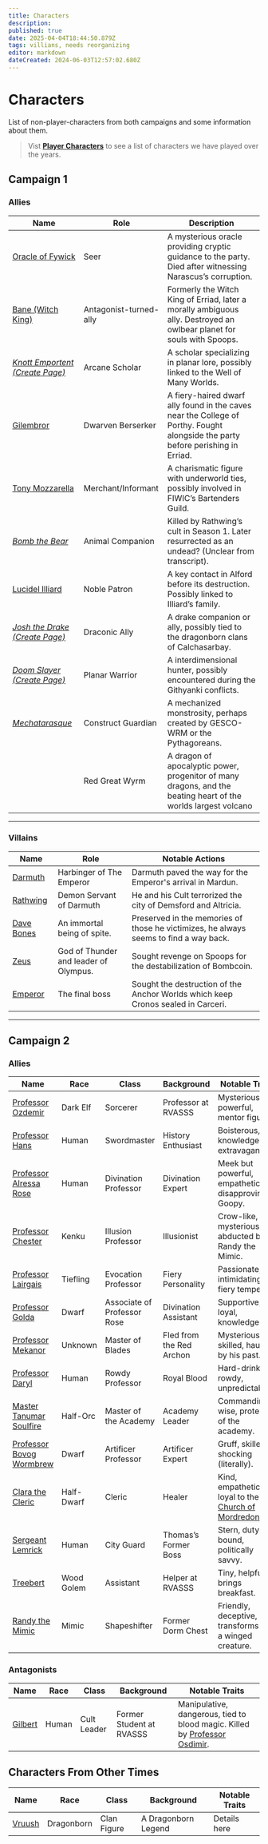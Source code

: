 ```yaml
---
title: Characters
description: 
published: true
date: 2025-04-04T18:44:50.879Z
tags: villians, needs reorganizing
editor: markdown
dateCreated: 2024-06-03T12:57:02.680Z
---
```


# Characters
List of non-player-characters from both campaigns and some information about them.

> Vist **[Player Characters](/Player-Characters)** to see a list of characters we have played over the years.

## **Campaign 1**  

### **Allies**  
| Name | Role | Description |  
|------|------|-------------|  
| [Oracle of Fywick](/characters/oracle-of-fywick) | Seer | A mysterious oracle providing cryptic guidance to the party. Died after witnessing Narascus’s corruption. |  
| [Bane (Witch King)](/characters/bane) | Antagonist-turned-ally | Formerly the Witch King of Erriad, later a morally ambiguous ally. Destroyed an owlbear planet for souls with Spoops. |  
| *[Knott Emportent (Create Page)](/characters/knott-emportent)* | Arcane Scholar | A scholar specializing in planar lore, possibly linked to the Well of Many Worlds. |  
| [Gilembror](/characters/Gilembror) | Dwarven Berserker | A fiery-haired dwarf ally found in the caves near the College of Porthy. Fought alongside the party before perishing in Erriad. |  
| [Tony Mozzarella](/characters/Tony-Mozzarella) | Merchant/Informant | A charismatic figure with underworld ties, possibly involved in FIWIC’s Bartenders Guild. |  
| *[Bomb the Bear](/characters/Bomb-the-Bear)* | Animal Companion | Killed by Rathwing’s cult in Season 1. Later resurrected as an undead? (Unclear from transcript). |  
| [Lucidel Illiard](/characters/illiard) | Noble Patron | A key contact in Alford before its destruction. Possibly linked to Illiard’s family. |  
| *[Josh the Drake (Create Page)](/characters/josh-the-drake)* | Draconic Ally | A drake companion or ally, possibly tied to the dragonborn clans of Calchasarbay. |  
| *[Doom Slayer (Create Page)](/characters/doom-slayer)* | Planar Warrior | A interdimensional hunter, possibly encountered during the Githyanki conflicts. |  
| *[Mechatarasque](/characters/mechatarasque)* | Construct Guardian | A mechanized monstrosity, perhaps created by GESCO-WRM or the Pythagoreans. |  
|  | Red Great Wyrm | A dragon of apocalyptic power, progenitor of many dragons, and the beating heart of the worlds largest volcano |

---

### **Villains**  
| Name | Role | Notable Actions |  
|------|------|----------------|  
| [Darmuth](/characters/Darmuth) | Harbinger of The Emperor | Darmuth paved the way for the Emperor's arrival in Mardun. |  
| [Rathwing](/characters/Rathwing) | Demon Servant of Darmuth | He and his Cult terrorized the city of Demsford and Altricia. |  
| [Dave Bones](/characters/Dave-Bones) | An immortal being of spite. | Preserved in the memories of those he victimizes, he always seems to find a way back. |  
| [Zeus](/characters/zeus) | God of Thunder and leader of Olympus. | Sought revenge on Spoops for the destabilization of Bombcoin. |  
| [Emperor](/characters/Emperor) | The final boss | Sought the destruction of the Anchor Worlds which keep Cronos sealed in Carceri. |  

---

## **Campaign 2**  

### **Allies**  

| Name | Race | Class | Background | Notable Traits |  
|------|------|-------|------------|----------------|  
| [Professor Ozdemir](/characters/professor-osdimir-lataniel-dera-vrentica) | Dark Elf | Sorcerer | Professor at RVASSS | Mysterious, powerful, mentor figure. |  
| [Professor Hans](/characters/professor-hans-drockstaken-von-nieselbeiser) | Human | Swordmaster | History Enthusiast | Boisterous, knowledgeable, extravagant. |  
| [Professor Alressa Rose](/characters/professor-alressa-rose) | Human | Divination Professor | Divination Expert | Meek but powerful, empathetic, disapproving of Goopy. |  
| [Professor Chester](/characters/professor-chester) | Kenku | Illusion Professor | Illusionist | Crow-like, mysterious, abducted by Randy the Mimic. |  
| [Professor Lairgais](/characters/professor-lairgais) | Tiefling | Evocation Professor | Fiery Personality | Passionate, intimidating, fiery temper. |  
| [Professor Golda](/characters/professor-golda) | Dwarf | Associate of Professor Rose | Divination Assistant | Supportive, loyal, knowledgeable. |  
| [Professor Mekanor](/characters/professor-mekanor) | Unknown | Master of Blades | Fled from the Red Archon | Mysterious, skilled, haunted by his past. |  
| [Professor Daryl](/characters/professor-daryl-isosaria-torsine-rintegra) | Human | Rowdy Professor | Royal Blood | Hard-drinking, rowdy, unpredictable. |  
| [Master Tanumar Soulfire](/characters/master-tanu) | Half-Orc | Master of the Academy | Academy Leader | Commanding, wise, protective of the academy. |  
| [Professor Bovog Wormbrew](/characters/professor-bovog-wormbrew) | Dwarf | Artificer Professor | Artificer Expert | Gruff, skilled, shocking (literally). |  
| [Clara the Cleric](/characters/clara-the-cleric) | Half-Dwarf | Cleric | Healer | Kind, empathetic, loyal to the [Church of Mordredon](/organizations/church-of-mordredon). |  
| [Sergeant Lemrick](/characters/sergeant-lemrick) | Human | City Guard | Thomas’s Former Boss | Stern, duty-bound, politically savvy. |  
| [Treebert](/characters/treebert) | Wood Golem | Assistant | Helper at RVASSS | Tiny, helpful, brings breakfast. |  
| [Randy the Mimic](/characters/randy-the-mimic) | Mimic | Shapeshifter | Former Dorm Chest | Friendly, deceptive, transforms into a winged creature. |  

### **Antagonists**  

| Name | Race | Class | Background | Notable Traits |  
|------|------|-------|------------|----------------|  
| [Gilbert](/characters/gilbert) | Human | Cult Leader | Former Student at RVASSS | Manipulative, dangerous, tied to blood magic. Killed by [Professor Osdimir](/characters/professor-osdimir-lataniel-dera-vrentica). |  

## **Characters From Other Times**

| Name | Race | Class | Background | Notable Traits |  
|------|------|-------|------------|----------------|
| [Vruush ](/characters/vruush) | Dragonborn | Clan Figure | A Dragonborn Legend | Details here |  




